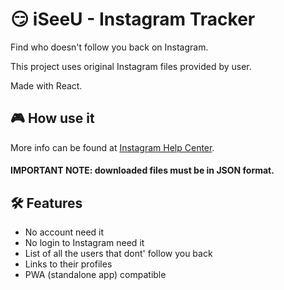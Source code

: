 # 😏 iSeeU - Instagram Tracker

Find who doesn't follow you back on Instagram.

This project uses original Instagram files provided by user.

Made with React.

## 🎮 How use it

More info can be found at [Instagram Help Center](https://help.instagram.com/181231772500920).

#### IMPORTANT NOTE: downloaded files must be in JSON format.

## 🛠️ Features

- No account need it
- No login to Instagram need it
- List of all the users that dont' follow you back
- Links to their profiles
- PWA (standalone app) compatible
